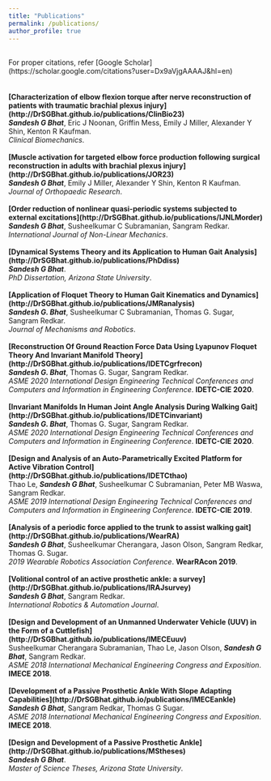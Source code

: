 ```yaml
---
title: "Publications"
permalink: /publications/
author_profile: true
---
```

<br>
For proper citations, refer [Google Scholar](https://scholar.google.com/citations?user=Dx9aVjgAAAAJ&hl=en)<br>
<br>
<br>
<b>[Characterization of elbow flexion torque after nerve reconstruction of patients with traumatic brachial plexus injury](http://DrSGBhat.github.io/publications/ClinBio23)</b> <br>
<i><b>Sandesh G Bhat</b></i>, Eric J Noonan, Griffin Mess, Emily J Miller, Alexander Y Shin, Kenton R Kaufman.<br>
<i>Clinical Biomechanics</i>.
<br>
<br>
<b>[Muscle activation for targeted elbow force production following surgical reconstruction in adults with brachial plexus injury](http://DrSGBhat.github.io/publications/JOR23)</b> <br>
<i><b>Sandesh G Bhat</b></i>, Emily J Miller, Alexander Y Shin, Kenton R Kaufman.<br>
<i>Journal of Orthopaedic Research</i>.
<br>
<br>
<b>[Order reduction of nonlinear quasi-periodic systems subjected to external excitations](http://DrSGBhat.github.io/publications/IJNLMorder)</b> <br>
<i><b>Sandesh G Bhat</b></i>, Susheelkumar C Subramanian, Sangram Redkar.<br>
<i>International Journal of Non-Linear Mechanics</i>.
<br>
<br>
<b>[Dynamical Systems Theory and its Application to Human Gait Analysis](http://DrSGBhat.github.io/publications/PhDdiss)</b> <br> 
<i><b>Sandesh G Bhat</b></i>.<br>
<i>PhD Dissertation, Arizona State University</i>.
<br>
<br>
<b>[Application of Floquet Theory to Human Gait Kinematics and Dynamics](http://DrSGBhat.github.io/publications/JMRanalysis)</b> <br> 
<b><i>Sandesh G. Bhat</i></b>, Susheelkumar C Subramanian, Thomas G. Sugar, Sangram Redkar.<br>
<i>Journal of Mechanisms and Robotics</i>.
<br>
<br>
<b>[Reconstruction Of Ground Reaction Force Data Using Lyapunov Floquet Theory And Invariant Manifold Theory](http://DrSGBhat.github.io/publications/IDETCgrfrecon)</b> <br> 
<b><i>Sandesh G. Bhat</i></b>, Thomas G. Sugar, Sangram Redkar.<br>
<i>ASME 2020 International Design Engineering Technical Conferences and Computers and Information in Engineering Conference</i>. <b>IDETC-CIE 2020</b>.
<br>
<br>
<b>[Invariant Manifolds In Human Joint Angle Analysis During Walking Gait](http://DrSGBhat.github.io/publications/IDETCinvariant)</b> <br> 
<b><i>Sandesh G. Bhat</i></b>, Thomas G. Sugar, Sangram Redkar.<br>
<i>ASME 2020 International Design Engineering Technical Conferences and Computers and Information in Engineering Conference</i>. <b>IDETC-CIE 2020</b>.
<br>
<br>
<b>[Design and Analysis of an Auto-Parametrically Excited Platform for Active Vibration Control](http://DrSGBhat.github.io/publications/IDETCthao)</b> <br> 
Thao Le, <i><b>Sandesh G Bhat</b></i>, Susheelkumar C Subramanian, Peter MB Waswa, Sangram Redkar.<br>
<i>ASME 2019 International Design Engineering Technical Conferences and Computers and Information in Engineering Conference</i>. <b>IDETC-CIE 2019</b>.
<br>
<br>
<b>[Analysis of a periodic force applied to the trunk to assist walking gait](http://DrSGBhat.github.io/publications/WearRA)</b> <br> 
<i><b>Sandesh G Bhat</b></i>, Susheelkumar Cherangara, Jason Olson, Sangram Redkar, Thomas G. Sugar.<br>
<i>2019 Wearable Robotics Association Conference</i>. <b>WearRAcon 2019</b>.
<br>
<br>
<b>[Volitional control of an active prosthetic ankle: a survey](http://DrSGBhat.github.io/publications/IRAJsurvey)</b> <br> 
<i><b>Sandesh G Bhat</b></i>, Sangram Redkar.<br>
<i>International Robotics &amp; Automation Journal</i>.
<br>
<br>
<b>[Design and Development of an Unmanned Underwater Vehicle (UUV) in the Form of a Cuttlefish](http://DrSGBhat.github.io/publications/IMECEuuv)</b> <br> 
Susheelkumar Cherangara Subramanian, Thao Le, Jason Olson, <i><b>Sandesh G Bhat</b></i>, Sangram Redkar.<br>
<i>ASME 2018 International Mechanical Engineering Congress and Exposition</i>. <b>IMECE 2018</b>.
<br>
<br>
<b>[Development of a Passive Prosthetic Ankle With Slope Adapting Capabilities](http://DrSGBhat.github.io/publications/IMECEankle)</b> <br> 
<i><b>Sandesh G Bhat</b></i>, Sangram Redkar, Thomas G Sugar.<br>
<i>ASME 2018 International Mechanical Engineering Congress and Exposition</i>. <b>IMECE 2018</b>.
<br>
<br>
<b>[Design and Development of a Passive Prosthetic Ankle](http://DrSGBhat.github.io/publications/MStheses)</b> <br> 
<i><b>Sandesh G Bhat</b></i>.<br>
<i>Master of Science Theses, Arizona State University</i>.
<br>
